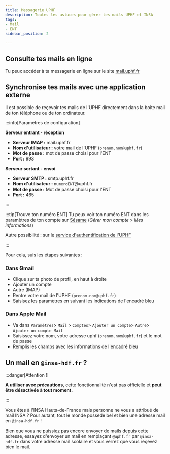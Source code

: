 ```yaml
---
title: Messagerie UPHF
description: Toutes les astuces pour gérer tes mails UPHF et INSA 
tags:
- Mail
- ENT
sidebar_position: 2

---
```



## Consulte tes mails en ligne

Tu peux accéder à ta messagerie en ligne sur le site [mail.uphf.fr](https://mail.uphf.fr)

## Synchronise tes mails avec une application externe
Il est possible de reçevoir tes mails de l'UPHF directement dans la boite mail de ton téléphone ou de ton ordinateur.

:::info[Paramètres de configuration]

**Serveur entrant - réception**
- **Serveur IMAP :** mail.uphf.fr
- **Nom d'utilisateur :** votre mail de l'UPHF (`prenom.nom@uphf.fr`)
- **Mot de passe :** mot de passe choisi pour l'ENT
- **Port :** 993

**Serveur sortant - envoi**
- **Serveur SMTP :** smtp.uphf.fr
- **Nom d'utilisateur :** `numeroENT`@uphf.fr
- **Mot de passe :** Mot de passe choisi pour l'ENT
- **Port :** 465

:::

:::tip[Trouve ton numéro ENT]
Tu peux voir ton numéro ENT dans les paramètres de ton compte sur [Sésame](https://sesame.uphf.fr) (*Gérer mon compte* > *Mes informations*)

Autre possibilité : sur le [service d'authentification de l'UPHF](https://cas.uphf.fr)

:::

Pour cela, suis les étapes suivantes : 
### Dans Gmail
- Clique sur ta photo de profil, en haut à droite
- Ajouter un compte
- Autre (IMAP)
- Rentre votre mail de l'UPHF (`prenom.nom@uphf.fr`)
- Saisisez les paramètres en suivant les indications de l'encadré bleu

### Dans Apple Mail
- Va dans `Paramètres`> `Mail` > `Comptes`> `Ajouter un compte`> `Autre`> `Ajouter un compte Mail`
- Saisissez votre nom, votre adresse uphf (`prenom.nom@uphf.fr`) et le mot de passe
- Remplis les champs avec les informations de l'encadré bleu


## Un mail en `@insa-hdf.fr` ?
:::danger[Attention !]

 **A utiliser avec précautions**, cette fonctionnalité n'est pas officielle et **peut être désactivée à tout moment.**

 :::

Vous êtes à l'INSA Hauts-de-France mais personne ne vous a attribué de mail INSA ? 
Pour autant, tout le monde possède bel et bien une adresse mail en `@insa-hdf.fr` !

Bien que vous ne puissiez pas encore envoyer de mails depuis cette adresse, essayez d'envoyer un mail en remplaçant  `@uphf.fr` par `@insa-hdf.fr` dans votre adresse mail scolaire et vous verrez que vous reçevez bien le mail.

